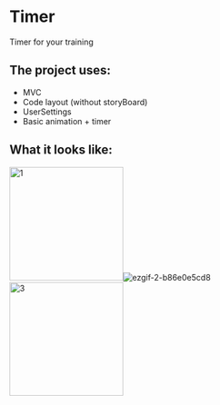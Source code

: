 # Timer
Timer for your training

## The project uses: 
+ MVC
+ Code layout (without storyBoard)
+ UserSettings
+ Basic animation + timer
   
## What it looks like:

<img width="200" alt="1" src="https://github.com/m1c0meRr/Timer/assets/140728201/7f92be6b-30bb-4473-8a32-9dd700804704">![ezgif-2-b86e0e5cd8](https://github.com/m1c0meRr/Timer/assets/140728201/ce5b4d72-22fa-458f-8a55-15f19cf2f341)<img width="200" alt="3" src="https://github.com/m1c0meRr/Timer/assets/140728201/d7fb57d8-f69b-45be-891d-9439d8847748"> 
